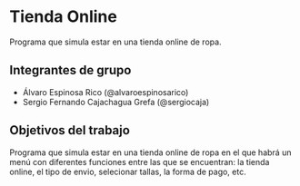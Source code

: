 # Tienda Online

Programa que simula estar en una tienda online de ropa.

## Integrantes de grupo
- Álvaro Espinosa Rico (@alvaroespinosarico)
- Sergio Fernando Cajachagua Grefa (@sergiocaja)

## Objetivos del trabajo

Programa que simula estar en una tienda online de ropa en el que habrá un menú con diferentes funciones entre las que se encuentran: la tienda online, el tipo de envio, selecionar tallas, la forma de pago, etc.
